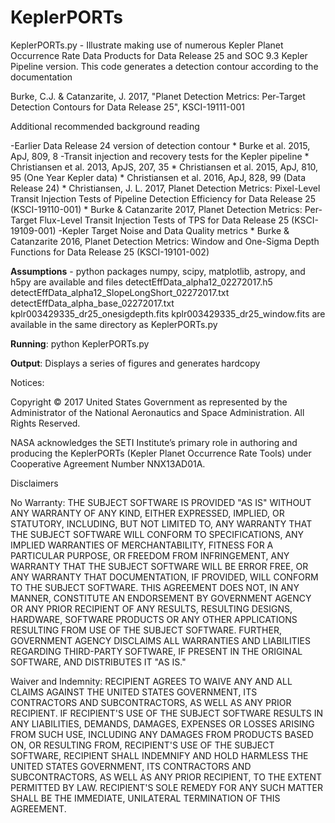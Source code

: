 # KeplerPORTs
KeplerPORTs.py - Illustrate making use of numerous Kepler Planet Occurrence Rate Data Products for Data Release 25 and SOC 9.3 Kepler Pipeline version.  This code generates a detection contour according to the documentation

Burke, C.J. & Catanzarite, J. 2017, "Planet Detection Metrics: Per-Target Detection Contours for Data Release 25", KSCI-19111-001

Additional recommended background reading

-Earlier Data Release 24 version of detection contour
    * Burke et al. 2015, ApJ, 809, 8
-Transit injection and recovery tests for the Kepler pipeline
    * Christiansen et al. 2013, ApJS, 207, 35
    * Christiansen et al. 2015, ApJ, 810, 95   (One Year Kepler data)
    * Christiansen et al. 2016, ApJ, 828, 99   (Data Release 24)
    * Christiansen, J. L. 2017, Planet Detection Metrics: Pixel-Level Transit Injection Tests of Pipeline Detection Efficiency for Data Release 25 (KSCI-19110-001)
    * Burke & Catanzarite 2017, Planet Detection Metrics: Per-Target Flux-Level Transit Injection Tests of TPS for Data Release 25 (KSCI-19109-001)
-Kepler Target Noise and Data Quality metrics
    * Burke & Catanzarite 2016, Planet Detection Metrics: Window and One-Sigma Depth Functions for Data Release 25 (KSCI-19101-002)
    
**Assumptions** - python packages numpy, scipy, matplotlib, astropy, and h5py are available and files 
      detectEffData_alpha12_02272017.h5
      detectEffData_alpha12_SlopeLongShort_02272017.txt
      detectEffData_alpha_base_02272017.txt
      kplr003429335_dr25_onesigdepth.fits
      kplr003429335_dr25_window.fits
are available in the same directory as KeplerPORTs.py

**Running**: python KeplerPORTs.py

**Output**: Displays a series of figures and generates hardcopy

Notices:

Copyright © 2017 United States Government as represented by the Administrator of the National Aeronautics and Space Administration.  All Rights Reserved.

NASA acknowledges the SETI Institute’s primary role in authoring and producing the KeplerPORTs (Kepler Planet Occurrence Rate Tools) under Cooperative Agreement Number NNX13AD01A.


Disclaimers

No Warranty: THE SUBJECT SOFTWARE IS PROVIDED "AS IS" WITHOUT ANY WARRANTY OF ANY KIND, EITHER EXPRESSED, IMPLIED, OR STATUTORY, INCLUDING, BUT NOT LIMITED TO, ANY WARRANTY THAT THE SUBJECT SOFTWARE WILL CONFORM TO SPECIFICATIONS, ANY IMPLIED WARRANTIES OF MERCHANTABILITY, FITNESS FOR A PARTICULAR PURPOSE, OR FREEDOM FROM INFRINGEMENT, ANY WARRANTY THAT THE SUBJECT SOFTWARE WILL BE ERROR FREE, OR ANY WARRANTY THAT DOCUMENTATION, IF PROVIDED, WILL CONFORM TO THE SUBJECT SOFTWARE. THIS AGREEMENT DOES NOT, IN ANY MANNER, CONSTITUTE AN ENDORSEMENT BY GOVERNMENT AGENCY OR ANY PRIOR RECIPIENT OF ANY RESULTS, RESULTING DESIGNS, HARDWARE, SOFTWARE PRODUCTS OR ANY OTHER APPLICATIONS RESULTING FROM USE OF THE SUBJECT SOFTWARE.  FURTHER, GOVERNMENT AGENCY DISCLAIMS ALL WARRANTIES AND LIABILITIES REGARDING THIRD-PARTY SOFTWARE, IF PRESENT IN THE ORIGINAL SOFTWARE, AND DISTRIBUTES IT "AS IS."

Waiver and Indemnity:  RECIPIENT AGREES TO WAIVE ANY AND ALL CLAIMS AGAINST THE UNITED STATES GOVERNMENT, ITS CONTRACTORS AND SUBCONTRACTORS, AS WELL AS ANY PRIOR RECIPIENT.  IF RECIPIENT'S USE OF THE SUBJECT SOFTWARE RESULTS IN ANY LIABILITIES, DEMANDS, DAMAGES, EXPENSES OR LOSSES ARISING FROM SUCH USE, INCLUDING ANY DAMAGES FROM PRODUCTS BASED ON, OR RESULTING FROM, RECIPIENT'S USE OF THE SUBJECT SOFTWARE, RECIPIENT SHALL INDEMNIFY AND HOLD HARMLESS THE UNITED STATES GOVERNMENT, ITS CONTRACTORS AND SUBCONTRACTORS, AS WELL AS ANY PRIOR RECIPIENT, TO THE EXTENT PERMITTED BY LAW.  RECIPIENT'S SOLE REMEDY FOR ANY SUCH MATTER SHALL BE THE IMMEDIATE, UNILATERAL TERMINATION OF THIS AGREEMENT.
